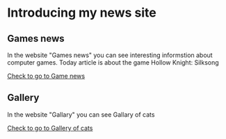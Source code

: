 
<DOCTYPE html>
<html>
  <head>
    <title>Danila Ulanov</title>
  </head>
  <body>
    <h1>Introducing my news site</h1>
    <h2>Games news</h2>
    <p>In the website "Games news" you can see interesting informstion about computer games. Today article is about the game Hollow Knight: Silksong</p>
    <a href="my_news_danila_ulanov.html">Check to go to Game news</a>
  <h2>Gallery</h2>
    <p>In the website "Gallary" you can see Gallary of cats </p>
    <a href="My_Gallary_Danila_Ulanov.html">Check to go to Gallery of cats</a>
  </body>
</html>
